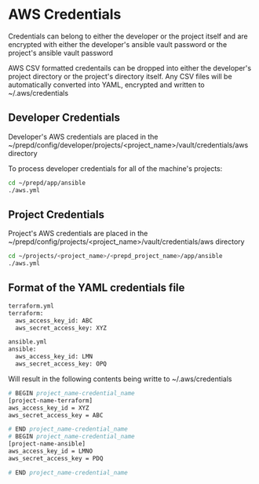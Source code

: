 # AWS Credentials

Credentials can belong to either the developer or the project itself and are encrypted with either the developer's ansible vault password or the project's ansible vault password

AWS CSV formatted credentails can be dropped into either the developer's project directory or the project's directory itself. Any CSV files will be automatically converted into YAML, encrypted and written to ~/.aws/credentials

## Developer Credentials

Developer's AWS credentials are placed in the ~/prepd/config/developer/projects/<project_name>/vault/credentials/aws directory

To process developer credentials for all of the machine's projects:

```bash
cd ~/prepd/app/ansible
./aws.yml 
```

## Project Credentials

Project's AWS credentials are placed in the ~/prepd/config/projects/<project_name>/vault/credentials/aws directory

```bash
cd ~/projects/<project_name>/<prepd_project_name>/app/ansible
./aws.yml 
```



## Format of the YAML credentials file

```bash
terraform.yml
terraform:
  aws_access_key_id: ABC
  aws_secret_access_key: XYZ

ansible.yml
ansible:
  aws_access_key_id: LMN
  aws_secret_access_key: OPQ
```

Will result in the following contents being writte to ~/.aws/credentials

```bash
# BEGIN project_name-credential_name
[project-name-terraform]
aws_access_key_id = XYZ
aws_secret_access_key = ABC

# END project_name-credential_name
# BEGIN project_name-credential_name
[project-name-ansible]
aws_access_key_id = LMNO
aws_secret_access_key = PDQ

# END project_name-credential_name
```
